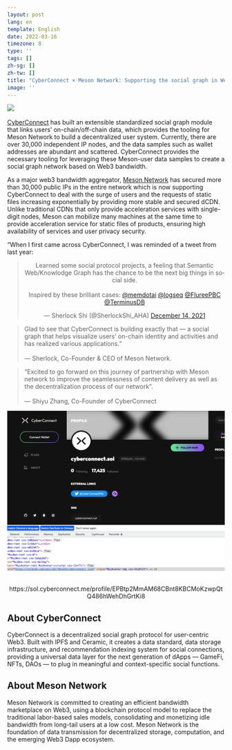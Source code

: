 ```yaml
---
layout: post
lang: en
template: English
date: 2022-03-16
timezone: 8
type: ''
tags: []
zh-sg: []
zh-tw: []
title: "CyberConnect × Meson Network: Supporting the social graph in Web3"
image: ''
---
```


![](https://raw.githubusercontent.com/bitruss/img/main/2022/202205271339388.png)

[CyberConnect](https://cyberconnect.me/) has built an extensible standardized social graph module that links users’ on-chain/off-chain data, which provides the tooling for Meson Network to build a decentralized user system. Currently, there are over 30,000 independent IP nodes, and the data samples such as wallet addresses are abundant and scattered. CyberConnect provides the necessary tooling for leveraging these Meson-user data samples to create a social graph network based on Web3 bandwidth.

As a major web3 bandwidth aggregator, [Meson Network](https://meson.network/) has secured more than 30,000 public IPs in the entire network which is now supporting CyberConnect to deal with the surge of users and the requests of static files increasing exponentially by providing more stable and secured dCDN. Unlike traditional CDNs that only provide acceleration services with single-digit nodes, Meson can mobilize many machines at the same time to provide acceleration service for static files of products, ensuring high availability of services and user privacy security.

“When I first came across CyberConnect, I was reminded of a tweet from last year:

<p><center><blockquote class="twitter-tweet"><p lang="en" dir="ltr">Learned some social protocol projects, a feeling that Semantic Web/Knowlodge Graph has the chance to be the next big things in social side. <br><br>Inspired by these brilliant cases: <a href="https://twitter.com/memdotai?ref_src=twsrc%5Etfw">@memdotai</a> <a href="https://twitter.com/logseq?ref_src=twsrc%5Etfw">@logseq</a> <a href="https://twitter.com/FlureePBC?ref_src=twsrc%5Etfw">@FlureePBC</a> <a href="https://twitter.com/TerminusDB?ref_src=twsrc%5Etfw">@TerminusDB</a></p>&mdash; Sherlock Shi (@SherlockShi_AHA) <a href="https://twitter.com/SherlockShi_AHA/status/1470675723169918976?ref_src=twsrc%5Etfw">December 14, 2021</a></blockquote> <script async src="https://platform.twitter.com/widgets.js" charset="utf-8"></script></center></p>

>Glad to see that CyberConnect is building exactly that — a social graph that helps visualize users’ on-chain identity and activities and has realized various applications.”<br><br>— Sherlock, Co-Founder & CEO of Meson Network.

>“Excited to go forward on this journey of partnership with Meson network to improve the seamlessness of content delivery as well as the decentralization process of our network”.<br><br>— Shiyu Zhang, Co-Founder of CyberConnect

![](https://raw.githubusercontent.com/bitruss/img/main/2022/202205271341333.png)
<p><center>https://sol.cyberconnect.me/profile/EPBtp2MmAM68CBnt8KBCMoKzwpQtQ486hWehDhGrtKi8</center></p>

## About CyberConnect

CyberConnect is a decentralized social graph protocol for user-centric Web3. Built with IPFS and Ceramic, it creates a data standard, data storage infrastructure, and recommendation indexing system for social connections, providing a universal data layer for the next generation of dApps — GameFi, NFTs, DAOs — to plug in meaningful and context-specific social functions.

## About Meson Network

Meson Network is committed to creating an efficient bandwidth marketplace on Web3, using a blockchain protocol model to replace the traditional labor-based sales models, consolidating and monetizing idle bandwidth from long-tail users at a low cost. Meson Network is the foundation of data transmission for decentralized storage, computation, and the emerging Web3 Dapp ecosystem.